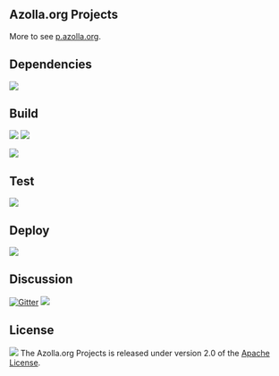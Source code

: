 ## Azolla.org Projects
More to see [p.azolla.org][].

## Dependencies
[![][versioneye img]][versioneye]

## Build
[![][travis img]][travis]
[![][coverage img]][coverage]

[![][appveyor img]][appveyor]

## Test
[![][saucelabs img]][saucelabs]

## Deploy
[![][mavenbadge img]][mavenbadge]

## Discussion
[![Gitter](https://badges.gitter.im/Join%20Chat.svg)](https://gitter.im/Azollas/org.azolla.p.roc?utm_source=badge&utm_medium=badge&utm_campaign=pr-badge)
[![][gitter img]][gitter]

## License
[![][license img]][license]
The Azolla.org Projects is released under version 2.0 of the [Apache License][].



[p.azolla.org]: http://p.azolla.org/


[versioneye]:https://www.versioneye.com/user/projects/55b2591c643533001a0004cb
[versioneye img]:https://www.versioneye.com/user/projects/55b2591c643533001a0004cb/badge.svg


[travis]:https://travis-ci.org/Azollas/org.azolla.p.roc
[travis img]:https://secure.travis-ci.org/Azollas/org.azolla.p.roc.png
[coverage]:https://codecov.io/github/Azollas/org.azolla.p.roc?branch=mirror
[coverage img]:https://codecov.io/github/Azollas/org.azolla.p.roc/coverage.svg?branch=mirror

[appveyor]:https://ci.appveyor.com/project/Azolla/org-azolla-p-roc
[appveyor img]:https://ci.appveyor.com/api/projects/status/mhpjgtq30qd920sq?svg=true


[saucelabs]:https://saucelabs.com/u/org.azolla.p.roc
[saucelabs img]:https://saucelabs.com/browser-matrix/org.azolla.p.roc.svg


[mavenbadge]:http://search.maven.org/#search%7Cga%7C1%7Cg%3A%22org.azolla.p%22%20AND%20a%3A%22org.azolla.p.roc%22
[mavenbadge img]:https://maven-badges.herokuapp.com/maven-central/org.azolla.p/org.azolla.p.roc/badge.svg


[gitter]:https://gitter.im/Azollas/org.azolla.p.roc?utm_source=badge&utm_medium=badge&utm_campaign=pr-badge
[gitter img]:https://badges.gitter.im/Join%20Chat.svg


[Apache License]: http://www.apache.org/licenses/LICENSE-2.0
[license]:LICENSE
[license img]:https://img.shields.io/badge/license-apache-blue.svg


